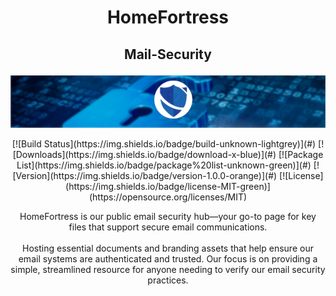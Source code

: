 # <p align="center"> HomeFortress </p>
## <p align="center"> Mail-Security </p>

<p align="center">
  <img src="https://github.com/RJM-HF/Mail-Security/blob/main/Media/mail-security-banner.png?raw=true" alt="Alt text"/>
</p>

<div align="center">
  [![Build Status](https://img.shields.io/badge/build-unknown-lightgrey)](#)
  [![Downloads](https://img.shields.io/badge/download-x-blue)](#)
  [![Package List](https://img.shields.io/badge/package%20list-unknown-green)](#)
  [![Version](https://img.shields.io/badge/version-1.0.0-orange)](#)
  [![License](https://img.shields.io/badge/license-MIT-green)](https://opensource.org/licenses/MIT)

HomeFortress is our public email security hub—your go-to page for key files that support secure email communications.<br><br>
Hosting essential documents and branding assets that help ensure our email systems are authenticated and trusted.
Our focus is on providing a simple, streamlined resource for anyone needing to verify our email security practices.
</div>
